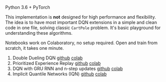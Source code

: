 Python 3.6 + PyTorch

This implementation is **not** designed for high performance and flexibility.
The idea is to have most important DQN extensions in a simple and clean code in one file, solving classic `CartPole` problem. It's basic playground for understanding these algorithms.

Notebooks work on Colaboratory, no setup required.
Open and train from scratch, it takes one minute.

1. Double Dueling DQN [github](https://github.com/htdt/cartpole-solved/blob/master/dqn.ipynb) [colab](https://colab.research.google.com/github/htdt/cartpole-solved/blob/master/dqn.ipynb)
1. Prioritized Experience Replay [github](https://github.com/htdt/cartpole-solved/blob/master/prior.ipynb) [colab](https://colab.research.google.com/github/htdt/cartpole-solved/blob/master/prior.ipynb)
1. DQN with GRU RNN and n-step updates [github](https://github.com/htdt/cartpole-solved/blob/master/recurrent.ipynb) [colab](https://colab.research.google.com/github/htdt/cartpole-solved/blob/master/recurrent.ipynb)
1. Implicit Quantile Networks (IQN) [github](https://github.com/htdt/cartpole-solved/blob/master/iqn.ipynb) [colab](https://colab.research.google.com/github/htdt/cartpole-solved/blob/master/iqn.ipynb)

